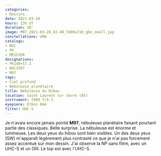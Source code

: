 ```yaml
---
categories:
- Dessins
date: 2021-03-20
hours: 23h UT
duration: 30'
image: M97_2021-03-20_02-40_T400x218_gbe_small.jpg
constellations: UMA
catalogs:
- NGC
- PK
- MESSIER
designations:
- PK148+57.1
- NGC3587
- M97
tags:
- Ciel profond
- Nébuleuse planétaire
title: Nébuleuse du Hibou
location: Saint Laurent sur Sèvre (85)
instrument: T400 f/4.3
eyepiece: Ethos 8mm
filter: UHC-S
---
```

Je n'avais encore jamais pointé **M97**, nébuleuse planétaire faisant pourtant partie des classiques. Belle surprise. 
La nébuleuse est énorme et lumineuse. Les deux yeux du hibou sont bien visibles. Un des deux yeux (SW) m'apparaît légèrement plus contrasté ce que je n'ai pas forcement assez accentué sur mon dessin. J'ai observé la NP sans filtre, avec un UHC-S et un OIII. Le top est avec l'UHC-S.